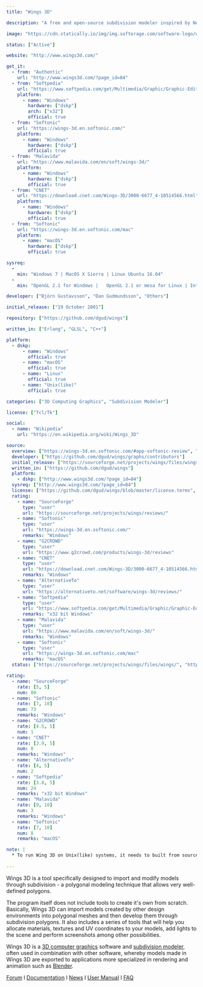 ```yaml
---
title: "Wings 3D"

description: "A free and open-source subdivision modeler inspired by Nendo and Mirai from Izware"

image: "https://cdn.statically.io/img/img.softorage.com/software-logo/wings-3d.png?h=64"

status: ["Active"]

website: "http://www.wings3d.com/"

get_it:
  - from: "Authentic"
    url: "http://www.wings3d.com/?page_id=84"
  - from: "Softpedia"
    url: "https://www.softpedia.com/get/Multimedia/Graphic/Graphic-Editors/Wings-3D.shtml"
    platform:
      - name: "Windows"
        hardware: ["dskp"]
        arch: ["x32"]
        official: true
  - from: "Softonic"
    url: "https://wings-3d.en.softonic.com/"
    platform:
      - name: "Windows"
        hardware: ["dskp"]
        official: true
  - from: "Malavida"
    url: "https://www.malavida.com/en/soft/wings-3d/"
    platform:
      - name: "Windows"
        hardware: ["dskp"]
        official: true
  - from: "CNET"
    url: "https://download.cnet.com/Wings-3D/3000-6677_4-10514566.html"
    platform:
      - name: "Windows"
        hardware: ["dskp"]
        official: true
  - from: "Softonic"
    url: "https://wings-3d.en.softonic.com/mac"
    platform:
      - name: "macOS"
        hardware: ["dskp"]
        official: true

sysreq:
  -
    min: "Windows 7 | MacOS X Sierra | Linux Ubuntu 16.04"
  -
    min: "OpenGL 2.1 for Windows |   OpenGL 2.1 or mesa for Linux | Intel mac"

developer: ["Björn Gustavsson", "Dan Gudmundsson", "Others"]

initial_release: ["19 October 2001"]

repository: ["https://github.com/dgud/wings"]

written_in: ["Erlang", "GLSL", "C++"]

platform:
  - dskp:
      - name: "Windows"
        official: true
      - name: "macOS"
        official: true
      - name: "Linux"
        official: true
      - name: "Unix(like)"
        official: true

categories: ["3D Computing Graphics", "Subdivision Modeler"]

license: ["Tcl/Tk"]

social:
  - name: "Wikipedia"
    url: "https://en.wikipedia.org/wiki/Wings_3D"

source:
  overview: ["https://wings-3d.en.softonic.com/#app-softonic-review", "https://en.wikipedia.org/w/index.php?title=Wings_3D&oldid=875117731"]
  developer: ["https://github.com/dgud/wings/graphs/contributors"]
  initial_release: ["https://sourceforge.net/projects/wings/files/wings/"]
  written_in: ["https://github.com/dgud/wings"]
  platform:
    - dskp: ["http://www.wings3d.com/?page_id=84"]
  sysreq: ["http://www.wings3d.com/?page_id=84"]
  license: ["https://github.com/dgud/wings/blob/master/license.terms", "https://en.wikipedia.org/w/index.php?title=Wings_3D&oldid=875117731"]
  rating:
    - name: "SourceForge"
      type: "user"
      url: "https://sourceforge.net/projects/wings/reviews/"
    - name: "Softonic"
      type: "user"
      url: "https://wings-3d.en.softonic.com/"
      remarks: "Windows"
    - name: "G2CROWD"
      type: "user"
      url: "https://www.g2crowd.com/products/wings-3d/reviews"
    - name: "CNET"
      type: "user"
      url: "https://download.cnet.com/Wings-3D/3000-6677_4-10514566.html"
      remarks: "Windows"
    - name: "AlternativeTo"
      type: "user"
      url: "https://alternativeto.net/software/wings-3d/reviews/"
    - name: "Softpedia"
      type: "user"
      url: "https://www.softpedia.com/get/Multimedia/Graphic/Graphic-Editors/Wings-3D.shtml"
      remarks: "x32 bit Windows"
    - name: "Malavida"
      type: "user"
      url: "https://www.malavida.com/en/soft/wings-3d/"
      remarks: "Windows"
    - name: "Softonic"
      type: "user"
      url: "https://wings-3d.en.softonic.com/mac"
      remarks: "macOS"
  status: ["https://sourceforge.net/projects/wings/files/wings/", "http://www.wings3d.com/forum/", "https://github.com/dgud/wings/graphs/contributors"]

rating:
  - name: "SourceForge"
    rate: [5, 5]
    num: 80
  - name: "Softonic"
    rate: [7, 10]
    num: 73
    remarks: "Windows"
  - name: "G2CROWD"
    rate: [4.5, 5]
    num: 1
  - name: "CNET"
    rate: [3.9, 5]
    num: 8
    remarks: "Windows"
  - name: "AlternativeTo"
    rate: [4, 5]
    num: 2
  - name: "Softpedia"
    rate: [3.8, 5]
    num: 24
    remarks: "x32 bit Windows"
  - name: "Malavida"
    rate: [9, 10]
    num: 3
    remarks: "Windows"
  - name: "Softonic"
    rate: [7, 10]
    num: 8
    remarks: "macOS"

note: |
  * To run Wing 3D on Unix(like) systems, it needs to built from source code.[[source]](http://www.wings3d.com/?page_id=84)
  
---
```

  Wings 3D is a tool specifically designed to import and modify models through subdivision - a polygonal modeling technique that allows very well-defined polygons.
  
  The program itself does not include tools to create it's own from scratch. Basically, Wings 3D can import models created by other design environments into polygonal meshes and then develop them through subdivision polygons. It also includes a series of tools that will help you allocate materials, textures and UV coordinates to your models, add lights to the scene and perform screenshots among other possibilities.
  
  Wings 3D is a [3D computer graphics](/categories/3d-computing-graphics) software and [subdivision modeler](/categories/subdivision-modeler), often used in combination with other software, whereby models made in Wings 3D are exported to applications more specialized in rendering and animation such as [Blender](/software/blender/).
  
  [Forum](http://www.wings3d.com/forum/)  I  [Documentation](http://www.wings3d.com/?page_id=87)  I  [News](http://www.wings3d.com/?page_id=76)  I  [User Manual](http://www.wings3d.com/?page_id=252)  I  [FAQ](http://www.wings3d.com/forum/archive/index.php?thread-1106.html)
  



